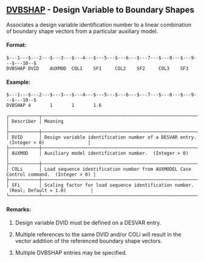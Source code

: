 ## [DVBSHAP](https://help.hexagonmi.com/bundle/MSC_Nastran_2022.4/page/Nastran_Combined_Book/qrg/bulkde/TOC.DVBSHAP.xhtml) - Design Variable to Boundary Shapes

Associates a design variable identification number to a linear combination of boundary shape vectors from a particular auxiliary model.

#### Format:

```nastran
$---1---$---2---$---3---$---4---$---5---$---6---$---7---$---8---$---9---$---10--$
DVBSHAP DVID    AUXMOD  COL1    SF1     COL2    SF2     COL3    SF3             
```
#### Example:

```nastran
$---1---$---2---$---3---$---4---$---5---$---6---$---7---$---8---$---9---$---10--$
DVBSHAP 4       1       1       1.6                                             
```
```text
┌───────────┬────────────────────────────────────────────────────────────────────────────────────────┐
│ Describer │ Meaning                                                                                │
├───────────┼────────────────────────────────────────────────────────────────────────────────────────┤
│ DVID      │ Design variable identification number of a DESVAR entry.  (Integer > 0)                │
├───────────┼────────────────────────────────────────────────────────────────────────────────────────┤
│ AUXMOD    │ Auxiliary model identification number.  (Integer > 0)                                  │
├───────────┼────────────────────────────────────────────────────────────────────────────────────────┤
│ COLi      │ Load sequence identification number from AUXMODEL Case Control command.  (Integer > 0) │
├───────────┼────────────────────────────────────────────────────────────────────────────────────────┤
│ SFi       │ Scaling factor for load sequence identification number.  (Real; Default = 1.0)         │
└───────────┴────────────────────────────────────────────────────────────────────────────────────────┘
```
#### Remarks:

1. Design variable DVID must be defined on a DESVAR entry.

2. Multiple references to the same DVID and/or COLi will result in the vector addition of the referenced boundary shape vectors.

3. Multiple DVBSHAP entries may be specified.

